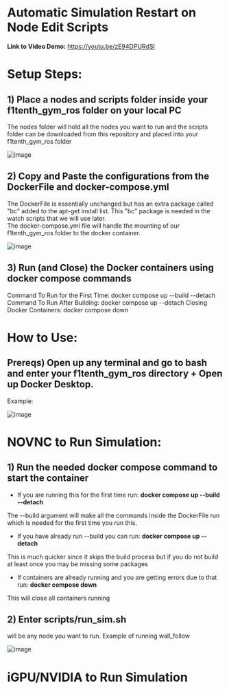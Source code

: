 # Automatic Simulation Restart on Node Edit Scripts

**Link to Video Demo:** https://youtu.be/zE94DPURdSI

# Setup Steps:

## 1) Place a nodes and scripts folder inside your f1tenth_gym_ros folder on your local PC

The nodes folder will hold all the nodes you want to run and the scripts folder can be downloaded from this repository and placed into your f1tenth_gym_ros folder

![image](https://github.com/user-attachments/assets/09ccb62a-164f-4086-a30e-f2edfbf667f0)

## 2) Copy and Paste the configurations from the DockerFile and docker-compose.yml 

The DockerFile is essentially unchanged but has an extra package called "bc" added to the apt-get install list. This "bc" package is needed in the watch scripts that we will use later.  
The docker-compose.yml file will handle the mounting of our f1tenth_gym_ros folder to the docker container.

![image](https://github.com/user-attachments/assets/1e35ec7e-416f-4f0a-919f-c4504386f892)

## 3) Run (and Close) the Docker containers using docker compose commands

Command To Run for the First Time: docker compose up --build --detach
Command To Run After Building: docker compose up --detach
Closing Docker Containers: docker compose down

# How to Use:

## Prereqs) Open up any terminal and go to bash and enter your f1tenth_gym_ros directory + Open up Docker Desktop.

Example:

![image](https://github.com/user-attachments/assets/1b3893f5-2b06-459e-b0b8-c1a38289ee12)

# NOVNC to Run Simulation: 

## 1) Run the needed docker compose command to start the container

* If you are running this for the first time run: **docker compose up --build --detach**

The --build argument will make all the commands inside the DockerFile run which is needed for the first time you run this.  

* If you have already run --build you can run: **docker compose up --detach**  

This is much quicker since it skips the build process but if you do not build at least once you may be missing some packages  

* If containers are already running and you are getting errors due to that run: **docker compose down**   

This will close all containers running  

## 2) Enter scripts/run_sim.sh <node> 

<node> will be any node you want to run. Example of running wall_follow

![image](https://github.com/user-attachments/assets/78623ffc-85c3-4ba0-915f-ba84758ecc96)


# iGPU/NVIDIA to Run Simulation


















